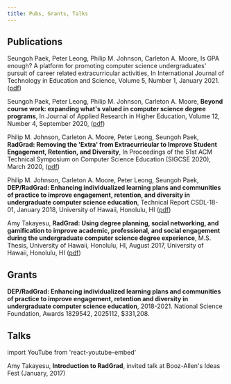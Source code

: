 ```yaml
---
title: Pubs, Grants, Talks
---
```


## Publications

Seungoh Paek, Peter Leong, Philip M. Johnson, Carleton A. Moore, Is GPA enough? A platform for promoting computer science undergraduates' pursuit of career related extracurricular activities, In International Journal of Technology in Education and Science, Volume 5, Number 1, January 2021. ([pdf](http://csdl.ics.hawaii.edu/techreports/2020/20-09/20-09.pdf))

Seungoh Paek, Peter Leong, Philip M. Johnson, Carleton A. Moore, **Beyond course work: expanding what's valued in computer science degree programs**, In Journal of Applied Research in Higher Education, Volume 12, Number 4, September 2020, ([pdf](http://csdl.ics.hawaii.edu/techreports/2020/20-08/20-08.pdf))

Philip M. Johnson, Carleton A. Moore, Peter Leong, Seungoh Paek, **RadGrad: Removing the 'Extra' from Extracurricular to Improve Student Engagement, Retention, and Diversity**, In Proceedings of the 51st ACM Technical Symposium on Computer Science Education (SIGCSE 2020), March 2020, ([pdf](http://csdl.ics.hawaii.edu/techreports/2019/19-04/19-04.pdf))

Philip M. Johnson, Carleton A. Moore, Peter Leong, Seungoh Paek, **DEP/RadGrad: Enhancing individualized learning plans and communities of practice to improve engagement, retention, and diversity in undergraduate computer science education**, Technical Report CSDL-18-01, January 2018, University of Hawaii, Honolulu, HI ([pdf](http://csdl.ics.hawaii.edu/techreports/2018/18-01/18-01.pdf))

Amy Takayesu, **RadGrad: Using degree planning, social networking, and gamification to improve academic, professional, and social engagement during the undergraduate computer science degree experience**, M.S. Thesis, University of Hawaii, Honolulu, HI, August 2017, University of Hawaii, Honolulu, HI ([pdf](http://csdl.ics.hawaii.edu/techreports/2017/17-05/17-05.pdf))

## Grants

**DEP/RadGrad: Enhancing individualized learning plans and communities of practice to improve engagement, retention and diversity in undergraduate computer science education**, 2018-2021.  National Science Foundation, Awards 1829542, 2025112, $331,208.

## Talks

import YouTube from 'react-youtube-embed'

Amy Takayesu, **Introduction to RadGrad**, invited talk at Booz-Allen's Ideas Fest (January, 2017)

<YouTube id="BzgBlgWfTdE"/>